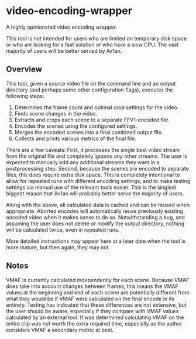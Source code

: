# video-encoding-wrapper

A highly opinionated video encoding wrapper.

This tool is not intended for users who are limited on temporary disk space or
who are looking for a fast solution or who have a slow CPU. The vast majority of
users will be better served by Av1an.

## Overview

This tool, given a source video file on the command line and an output directory
(and perhaps some other configuration flags), executes the following steps:

1. Determines the frame count and optimal crop settings for the video.
2. Finds scene changes in the video.
3. Extracts and crops each scene to a separate FFV1-encoded file.
4. Encodes the scenes using the configured settings.
5. Merges the encoded scenes into a final combined output file.
6. Collects and prints various metrics of the final file.

There are a few caveats: First, it processes the single best video stream from
the original file and completely ignores any other streams. The user is expected
to manually add any additional streams they want in a postprocessing step.
Second, because the scenes are encoded to separate files, this does require
extra disk space. This is completely intentional to allow for repeated runs with
different encoding settings, and to make testing settings via manual use of the
relevant tools easier. This is the singlest biggest reason that Av1an will
probably better serve the majority of users.

Along with the above, all calculated data is cached and can be reused when
appropriate. Aborted encodes will automatically reuse previously existing
encoded video when it makes sense to do so. Notwithstanding a bug, and assuming
the user does not delete or modify the output directory, nothing will be
calculated twice, even in repeated runs.

More detailed instructions may appear here at a later date when the tool is more
mature, but then again, they may not.

## Notes

VMAF is currently calculated independently for each scene. Because VMAF does
take into account changes between frames, this means the VMAF values at the
beginning and end of each scene are potentially different from what they would
be if VMAF were calculated on the final encode in its entirety. Testing has
indicated that these differences are not extensive, but the user should be
aware, especially if they compare with VMAF values calculated by an external
tool. It was determined calculating VMAF on the entire clip was not worth the
extra required time, especially as the author considers VMAF a secondary metric
at best.
